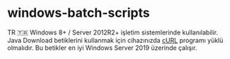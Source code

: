 # windows-batch-scripts
TR 🇹🇷
Windows 8+ / Server 2012R2+ işletim sistemlerinde kullanılabilir.
Java Download betiklerini kullanmak için cihazınızda [cURL](https://curl.se/download.html) programı yüklü olmalıdır.
Bu betikler en iyi Windows Server 2019 üzerinde çalışır.
